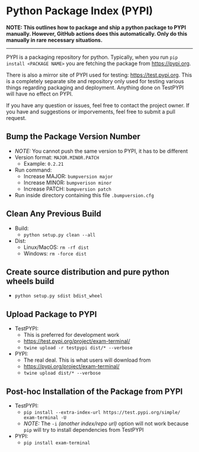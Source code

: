 # Python Package Index (PYPI)

**NOTE: This outlines how to package and ship a python package to PYPI manually.
However, GitHub actions does this automatically.
Only do this manually in rare necessary situations.**

---

PYPI is a packaging repository for python. Typically, when you run `pip install <PACKAGE NAME>` you
are fetching the package from https://pypi.org.

There is also a mirror site of PYPI used for testing: https://test.pypi.org. This is a completely
separate site and repository only used for testing various things regarding packaging and deployment.
Anything done on TestPYPI will have no effect on PYPI.

If you have any question or issues, feel free to contact the project owner.
If you have and suggestions or imporvements, feel free to submit a pull request.

## Bump the Package Version Number

- *NOTE:* You cannot push the same version to PYPI, it has to be different
- Version format: `MAJOR.MINOR.PATCH`
  - Example: `0.2.21`
- Run command:
  - Increase MAJOR: `bumpversion major`
  - Increase MINOR: `bumpverison minor`
  - Increase PATCH: `bumpversion patch`
- Run inside directory containing this file `.bumpversion.cfg`


## Clean Any Previous Build

- Build:
  - `python setup.py clean --all`
- Dist:
  - Linux/MacOS: `rm -rf dist`
  - Windows: `rm -force dist`


## Create source distribution and pure python wheels build

- `python setup.py sdist bdist_wheel`


## Upload Package to PYPI

- TestPYPI:
  - This is preferred for development work
  - https://test.pypi.org/project/exam-terminal/
  - `twine upload -r testpypi dist/* --verbose`
- PYPI:
  - The real deal. This is what users will download from
  - https://pypi.org/project/exam-terminal/
  - `twine upload dist/* --verbose`


## Post-hoc Installation of the Package from PYPI

- TestPYPI:
  - `pip install --extra-index-url https://test.pypi.org/simple/ exam-terminal -U`
  - *NOTE:* The `-i` *(another index/repo url)* option will not work because `pip` will try
  to install dependencies from TestPYPI
- PYPI:
  - `pip install exam-terminal`
